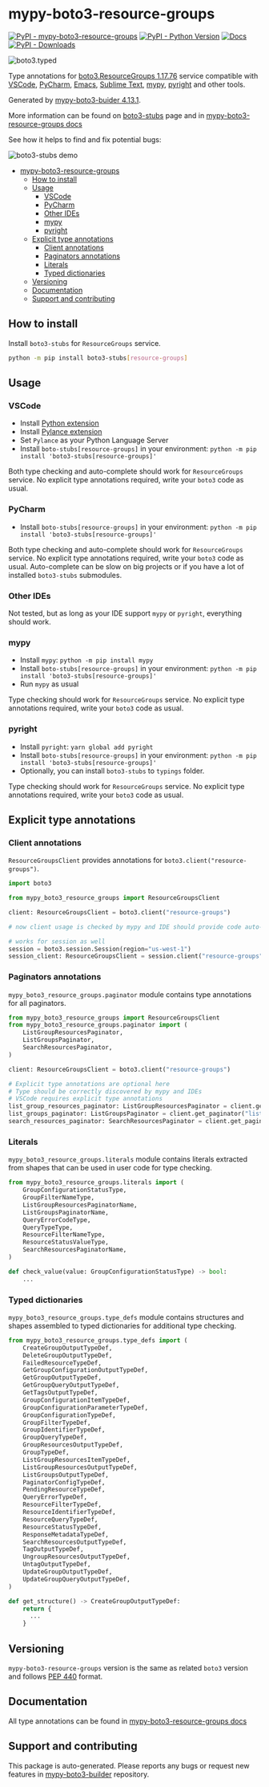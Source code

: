# mypy-boto3-resource-groups<a id="mypy-boto3-resource-groups"></a>

[![PyPI - mypy-boto3-resource-groups](https://img.shields.io/pypi/v/mypy-boto3-resource-groups.svg?color=blue)](https://pypi.org/project/mypy-boto3-resource-groups)
[![PyPI - Python Version](https://img.shields.io/pypi/pyversions/mypy-boto3-resource-groups.svg?color=blue)](https://pypi.org/project/mypy-boto3-resource-groups)
[![Docs](https://img.shields.io/readthedocs/mypy-boto3-builder.svg?color=blue)](https://mypy-boto3-builder.readthedocs.io/)
[![PyPI - Downloads](https://img.shields.io/pypi/dw/mypy-boto3-resource-groups?color=blue)](https://pypistats.org/packages/mypy-boto3-resource-groups)

![boto3.typed](https://github.com/vemel/mypy_boto3_builder/raw/master/logo.png)

Type annotations for
[boto3.ResourceGroups 1.17.76](https://boto3.amazonaws.com/v1/documentation/api/1.17.76/reference/services/resource-groups.html#ResourceGroups)
service compatible with [VSCode](https://code.visualstudio.com/),
[PyCharm](https://www.jetbrains.com/pycharm/),
[Emacs](https://www.gnu.org/software/emacs/),
[Sublime Text](https://www.sublimetext.com/),
[mypy](https://github.com/python/mypy),
[pyright](https://github.com/microsoft/pyright) and other tools.

Generated by
[mypy-boto3-buider 4.13.1](https://github.com/vemel/mypy_boto3_builder).

More information can be found on
[boto3-stubs](https://pypi.org/project/boto3-stubs/) page and in
[mypy-boto3-resource-groups docs](https://vemel.github.io/boto3_stubs_docs/mypy_boto3_resource_groups/)

See how it helps to find and fix potential bugs:

![boto3-stubs demo](https://github.com/vemel/mypy_boto3_builder/raw/master/demo.gif)

- [mypy-boto3-resource-groups](#mypy-boto3-resource-groups)
  - [How to install](#how-to-install)
  - [Usage](#usage)
    - [VSCode](#vscode)
    - [PyCharm](#pycharm)
    - [Other IDEs](#other-ides)
    - [mypy](#mypy)
    - [pyright](#pyright)
  - [Explicit type annotations](#explicit-type-annotations)
    - [Client annotations](#client-annotations)
    - [Paginators annotations](#paginators-annotations)
    - [Literals](#literals)
    - [Typed dictionaries](#typed-dictionaries)
  - [Versioning](#versioning)
  - [Documentation](#documentation)
  - [Support and contributing](#support-and-contributing)

## How to install<a id="how-to-install"></a>

Install `boto3-stubs` for `ResourceGroups` service.

```bash
python -m pip install boto3-stubs[resource-groups]
```

## Usage<a id="usage"></a>

### VSCode<a id="vscode"></a>

- Install
  [Python extension](https://marketplace.visualstudio.com/items?itemName=ms-python.python)
- Install
  [Pylance extension](https://marketplace.visualstudio.com/items?itemName=ms-python.vscode-pylance)
- Set `Pylance` as your Python Language Server
- Install `boto-stubs[resource-groups]` in your environment:
  `python -m pip install 'boto3-stubs[resource-groups]'`

Both type checking and auto-complete should work for `ResourceGroups` service.
No explicit type annotations required, write your `boto3` code as usual.

### PyCharm<a id="pycharm"></a>

- Install `boto-stubs[resource-groups]` in your environment:
  `python -m pip install 'boto3-stubs[resource-groups]'`

Both type checking and auto-complete should work for `ResourceGroups` service.
No explicit type annotations required, write your `boto3` code as usual.
Auto-complete can be slow on big projects or if you have a lot of installed
`boto3-stubs` submodules.

### Other IDEs<a id="other-ides"></a>

Not tested, but as long as your IDE support `mypy` or `pyright`, everything
should work.

### mypy<a id="mypy"></a>

- Install `mypy`: `python -m pip install mypy`
- Install `boto-stubs[resource-groups]` in your environment:
  `python -m pip install 'boto3-stubs[resource-groups]'`
- Run `mypy` as usual

Type checking should work for `ResourceGroups` service. No explicit type
annotations required, write your `boto3` code as usual.

### pyright<a id="pyright"></a>

- Install `pyright`: `yarn global add pyright`
- Install `boto-stubs[resource-groups]` in your environment:
  `python -m pip install 'boto3-stubs[resource-groups]'`
- Optionally, you can install `boto3-stubs` to `typings` folder.

Type checking should work for `ResourceGroups` service. No explicit type
annotations required, write your `boto3` code as usual.

## Explicit type annotations<a id="explicit-type-annotations"></a>

### Client annotations<a id="client-annotations"></a>

`ResourceGroupsClient` provides annotations for
`boto3.client("resource-groups")`.

```python
import boto3

from mypy_boto3_resource_groups import ResourceGroupsClient

client: ResourceGroupsClient = boto3.client("resource-groups")

# now client usage is checked by mypy and IDE should provide code auto-complete

# works for session as well
session = boto3.session.Session(region="us-west-1")
session_client: ResourceGroupsClient = session.client("resource-groups")
```

### Paginators annotations<a id="paginators-annotations"></a>

`mypy_boto3_resource_groups.paginator` module contains type annotations for all
paginators.

```python
from mypy_boto3_resource_groups import ResourceGroupsClient
from mypy_boto3_resource_groups.paginator import (
    ListGroupResourcesPaginator,
    ListGroupsPaginator,
    SearchResourcesPaginator,
)

client: ResourceGroupsClient = boto3.client("resource-groups")

# Explicit type annotations are optional here
# Type should be correctly discovered by mypy and IDEs
# VSCode requires explicit type annotations
list_group_resources_paginator: ListGroupResourcesPaginator = client.get_paginator("list_group_resources")
list_groups_paginator: ListGroupsPaginator = client.get_paginator("list_groups")
search_resources_paginator: SearchResourcesPaginator = client.get_paginator("search_resources")
```

### Literals<a id="literals"></a>

`mypy_boto3_resource_groups.literals` module contains literals extracted from
shapes that can be used in user code for type checking.

```python
from mypy_boto3_resource_groups.literals import (
    GroupConfigurationStatusType,
    GroupFilterNameType,
    ListGroupResourcesPaginatorName,
    ListGroupsPaginatorName,
    QueryErrorCodeType,
    QueryTypeType,
    ResourceFilterNameType,
    ResourceStatusValueType,
    SearchResourcesPaginatorName,
)

def check_value(value: GroupConfigurationStatusType) -> bool:
    ...
```

### Typed dictionaries<a id="typed-dictionaries"></a>

`mypy_boto3_resource_groups.type_defs` module contains structures and shapes
assembled to typed dictionaries for additional type checking.

```python
from mypy_boto3_resource_groups.type_defs import (
    CreateGroupOutputTypeDef,
    DeleteGroupOutputTypeDef,
    FailedResourceTypeDef,
    GetGroupConfigurationOutputTypeDef,
    GetGroupOutputTypeDef,
    GetGroupQueryOutputTypeDef,
    GetTagsOutputTypeDef,
    GroupConfigurationItemTypeDef,
    GroupConfigurationParameterTypeDef,
    GroupConfigurationTypeDef,
    GroupFilterTypeDef,
    GroupIdentifierTypeDef,
    GroupQueryTypeDef,
    GroupResourcesOutputTypeDef,
    GroupTypeDef,
    ListGroupResourcesItemTypeDef,
    ListGroupResourcesOutputTypeDef,
    ListGroupsOutputTypeDef,
    PaginatorConfigTypeDef,
    PendingResourceTypeDef,
    QueryErrorTypeDef,
    ResourceFilterTypeDef,
    ResourceIdentifierTypeDef,
    ResourceQueryTypeDef,
    ResourceStatusTypeDef,
    ResponseMetadataTypeDef,
    SearchResourcesOutputTypeDef,
    TagOutputTypeDef,
    UngroupResourcesOutputTypeDef,
    UntagOutputTypeDef,
    UpdateGroupOutputTypeDef,
    UpdateGroupQueryOutputTypeDef,
)

def get_structure() -> CreateGroupOutputTypeDef:
    return {
      ...
    }
```

## Versioning<a id="versioning"></a>

`mypy-boto3-resource-groups` version is the same as related `boto3` version and
follows [PEP 440](https://www.python.org/dev/peps/pep-0440/) format.

## Documentation<a id="documentation"></a>

All type annotations can be found in
[mypy-boto3-resource-groups docs](https://vemel.github.io/boto3_stubs_docs/mypy_boto3_resource_groups/)

## Support and contributing<a id="support-and-contributing"></a>

This package is auto-generated. Please reports any bugs or request new features
in [mypy-boto3-builder](https://github.com/vemel/mypy_boto3_builder/issues/)
repository.

